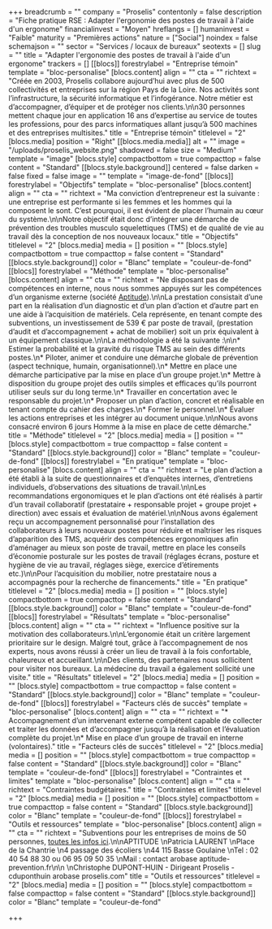 +++
breadcrumb = ""
company = "Proselis"
contentonly = false
description = "Fiche pratique RSE : Adapter l'ergonomie des postes de travail à l'aide d'un ergonome"
financialinvest = "Moyen"
hreflangs = []
humaninvest = "Faible"
maturity = "Premières actions"
nature = ["Social"]
noindex = false
schemajson = ""
sector = "Services / locaux de bureaux"
seotexts = []
slug = ""
title = "Adapter l'ergonomie des postes de travail à l'aide d'un ergonome"
trackers = []
[[blocs]]
forestrylabel = "Entreprise témoin"
template = "bloc-personalise"
[blocs.content]
align = ""
cta = ""
richtext = "Créée en 2003, Proselis collabore aujourd’hui avec plus de 500 collectivités et entreprises sur la région Pays de la Loire. Nos activités sont l’infrastructure, la sécurité informatique et l’infogérance. Notre métier est d’accompagner, d’équiper et de protéger nos clients.\n\n30 personnes mettent chaque jour en application 16 ans d’expertise au service de toutes les professions, pour des parcs informatiques allant jusqu’à 500 machines et des entreprises multisites."
title = "Entreprise témoin"
titlelevel = "2"
[blocs.media]
position = "Right"
[[blocs.media.media]]
alt = ""
image = "/uploads/proselis_website.png"
shadowed = false
size = "Medium"
template = "image"
[blocs.style]
compactbottom = true
compacttop = false
content = "Standard"
[[blocs.style.background]]
centered = false
darken = false
fixed = false
image = ""
template = "image-de-fond"
[[blocs]]
forestrylabel = "Objectifs"
template = "bloc-personalise"
[blocs.content]
align = ""
cta = ""
richtext = "Ma conviction d’entrepreneur est la suivante : une entreprise est performante si les femmes et les hommes qui la composent le sont. C’est pourquoi, il est évident de placer l’humain au cœur du système.\n\nNotre objectif était donc d’intégrer une démarche de prévention des troubles musculo squelettiques (TMS) et de qualité de vie au travail dès la conception de nos nouveaux locaux."
title = "Objectifs"
titlelevel = "2"
[blocs.media]
media = []
position = ""
[blocs.style]
compactbottom = true
compacttop = false
content = "Standard"
[[blocs.style.background]]
color = "Blanc"
template = "couleur-de-fond"
[[blocs]]
forestrylabel = "Méthode"
template = "bloc-personalise"
[blocs.content]
align = ""
cta = ""
richtext = "Ne disposant pas de compétences en interne, nous nous sommes appuyés sur les compétences d’un organisme externe (société [Aptitude](https://www.aptitude-prevention.fr/)).\n\nLa prestation consistait d’une part en la réalisation d’un diagnostic et d’un plan d’action et d’autre part en une aide à l’acquisition de matériels. Cela représente, en tenant compte des subventions, un investissement de 539 € par poste de travail, (prestation d’audit et d’accompagnement + achat de mobilier) soit un prix équivalent à un équipement classique.\n\nLa méthodologie a été la suivante :\n\n* Estimer la probabilité et la gravité du risque TMS au sein des différents postes.\n* Piloter, animer et conduire une démarche globale de prévention (aspect technique, humain, organisationnel).\n* Mettre en place une démarche participative par la mise en place d’un groupe projet.\n* Mettre à disposition du groupe projet des outils simples et efficaces qu’ils pourront utiliser seuls sur du long terme.\n* Travailler en concertation avec le responsable du projet.\n* Proposer un plan d’action, concret et réalisable en tenant compte du cahier des charges.\n* Former le personnel.\n* Évaluer les actions entreprises et les intégrer au document unique.\n\nNous avons consacré environ 6 jours Homme à la mise en place de cette démarche."
title = "Méthode"
titlelevel = "2"
[blocs.media]
media = []
position = ""
[blocs.style]
compactbottom = true
compacttop = false
content = "Standard"
[[blocs.style.background]]
color = "Blanc"
template = "couleur-de-fond"
[[blocs]]
forestrylabel = "En pratique"
template = "bloc-personalise"
[blocs.content]
align = ""
cta = ""
richtext = "Le plan d’action a été établi à la suite de questionnaires et d’enquêtes internes, d’entretiens individuels, d’observations des situations de travail.\n\nLes recommandations ergonomiques et le plan d’actions ont été réalisés à partir d’un travail collaboratif (prestataire + responsable projet + groupe projet + direction) avec essais et évaluation de matériel.\n\nNous avons également reçu un accompagnement personnalisé pour l’installation des collaborateurs à leurs nouveaux postes pour réduire et maîtriser les risques d’apparition des TMS, acquérir des compétences ergonomiques afin d’aménager au mieux son poste de travail, mettre en place les conseils d’économie posturale sur les postes de travail (réglages écrans, posture et hygiène de vie au travail, réglages siège, exercice d’étirements etc.)\n\nPour l’acquisition du mobilier, notre prestataire nous a accompagnés pour la recherche de financements."
title = "En pratique"
titlelevel = "2"
[blocs.media]
media = []
position = ""
[blocs.style]
compactbottom = true
compacttop = false
content = "Standard"
[[blocs.style.background]]
color = "Blanc"
template = "couleur-de-fond"
[[blocs]]
forestrylabel = "Résultats"
template = "bloc-personalise"
[blocs.content]
align = ""
cta = ""
richtext = "Influence positive sur la motivation des collaborateurs.\n\nL’ergonomie était un critère largement prioritaire sur le design. Malgré tout, grâce à l’accompagnement de nos experts, nous avons réussi à créer un lieu de travail à la fois confortable, chaleureux et accueillant.\n\nDes clients, des partenaires nous sollicitent pour visiter nos bureaux. La médecine du travail a également sollicité une visite."
title = "Résultats"
titlelevel = "2"
[blocs.media]
media = []
position = ""
[blocs.style]
compactbottom = true
compacttop = false
content = "Standard"
[[blocs.style.background]]
color = "Blanc"
template = "couleur-de-fond"
[[blocs]]
forestrylabel = "Facteurs clés de succès"
template = "bloc-personalise"
[blocs.content]
align = ""
cta = ""
richtext = "* Accompagnement d’un intervenant externe compétent capable de collecter et traiter les données et d’accompagner jusqu’à la réalisation et l’évaluation complète du projet.\n* Mise en place d’un groupe de travail en interne (volontaires)."
title = "Facteurs clés de succès"
titlelevel = "2"
[blocs.media]
media = []
position = ""
[blocs.style]
compactbottom = true
compacttop = false
content = "Standard"
[[blocs.style.background]]
color = "Blanc"
template = "couleur-de-fond"
[[blocs]]
forestrylabel = "Contraintes et limites"
template = "bloc-personalise"
[blocs.content]
align = ""
cta = ""
richtext = "Contraintes budgétaires."
title = "Contraintes et limites"
titlelevel = "2"
[blocs.media]
media = []
position = ""
[blocs.style]
compactbottom = true
compacttop = false
content = "Standard"
[[blocs.style.background]]
color = "Blanc"
template = "couleur-de-fond"
[[blocs]]
forestrylabel = "Outils et ressources"
template = "bloc-personalise"
[blocs.content]
align = ""
cta = ""
richtext = "Subventions pour les entreprises de moins de 50 personnes, [toutes les infos ici](https://www.economie.gouv.fr/entreprises/aide-troubles-musculo-squelettiques-TMS-pro#:\\~:text=L%27Assurance%20maladie%20propose%20une,du%20travail%20pour%20leurs%20salari%C3%A9s).\n\nAPTITUDE  \nPatricia LAURENT  \nPlace de la Chantrie  \n4 passage des écoliers  \n44 115 Basse Goulaine  \nTel : 02 40 54 88 30 ou 06 95 09 50 35  \nMail : contact arobase aptitude-prevention.fr\n\n  \nChristophe DUPONT-HUIN - Dirigeant Proselis - cduponthuin arobase proselis.com"
title = "Outils et ressources"
titlelevel = "2"
[blocs.media]
media = []
position = ""
[blocs.style]
compactbottom = false
compacttop = false
content = "Standard"
[[blocs.style.background]]
color = "Blanc"
template = "couleur-de-fond"

+++
